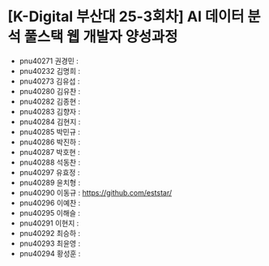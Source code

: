 # [K-Digital 부산대 25-3회차] AI 데이터 분석 풀스택 웹 개발자 양성과정 
+ pnu40271	권경민 :
+ pnu40232	김명희 :
+ pnu40273	김유섭 :
+ pnu40280	김유찬 :
+ pnu40282	김종현 :
+ pnu40283	김향자 :
+ pnu40284	김현지 :
+ pnu40285	박민규 :
+ pnu40286	박진하 :
+ pnu40287	박호현 :
+ pnu40288	석동찬 :
+ pnu40297	유효정 :
+ pnu40289	윤치형 :
+ pnu40290	이동규 : https://github.com/eststar/
+ pnu40296	이예찬 :
+ pnu40295	이해슬 :
+ pnu40291	이현지 :
+ pnu40292	최승하 :
+ pnu40293	최윤영 :
+ pnu40294	황성훈 :
 
